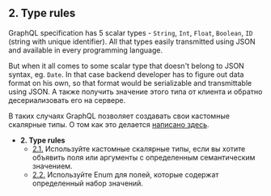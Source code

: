 ## 2. Type rules

GraphQL specification has 5 scalar types - `String`, `Int`, `Float`, `Boolean`, `ID` (string with unique identifier). All that types easily transmitted using JSON and available in every programming language.

But when it all comes to some scalar type that doesn't belong to JSON syntax, eg. `Date`. In that case backend developer has to figure out data format on his own, so that format would be serializable and transmittable using JSON. А также получить значение этого типа от клиента и обратно десериализовать его на сервере.

В таких случаях GraphQL позволяет создавать свои кастомные скалярные типы. О том как это делается [написано здесь](../types/README.md#custom-scalar-types).

- **2. Type rules** 
  - [2.1.](./2.1-custom-scalars.md) Используйте кастомные скалярные типы, если вы хотите объявить поля или аргументы с определенным семантическим значением.
  - [2.2.](./2.2-enumerable.md) Используйте Enum для полей, которые содержат определенный набор значений.